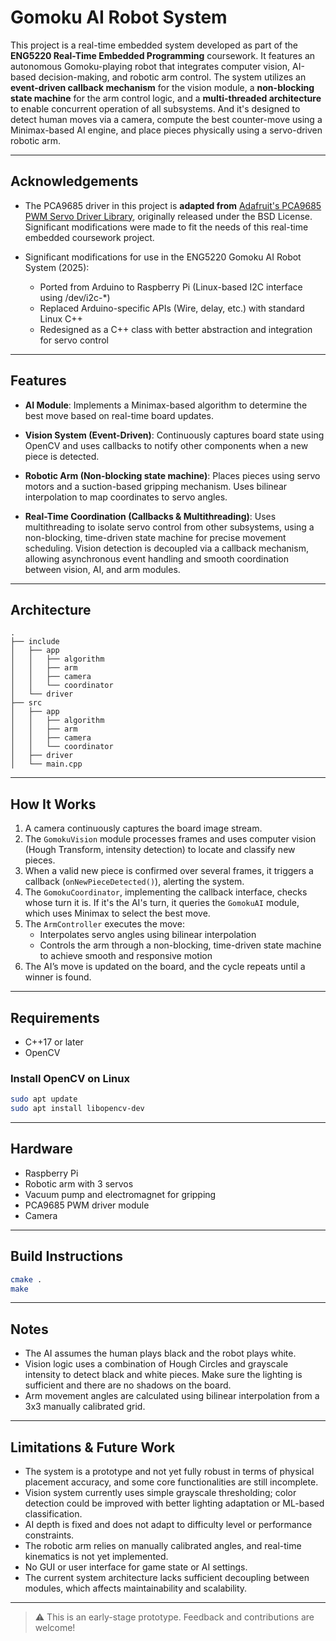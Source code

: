 # Gomoku AI Robot System

This project is a real-time embedded system developed as part of the **ENG5220 Real-Time Embedded Programming** coursework. It features an autonomous Gomoku-playing robot that integrates computer vision, AI-based decision-making, and robotic arm control. The system utilizes an **event-driven callback mechanism** for the vision module, a **non-blocking state machine** for the arm control logic, and a **multi-threaded architecture** to enable concurrent operation of all subsystems. And it's designed to detect human moves via a camera, compute the best counter-move using a Minimax-based AI engine, and place pieces physically using a servo-driven robotic arm.

---

## Acknowledgements

- The PCA9685 driver in this project is **adapted from** [Adafruit's PCA9685 PWM Servo Driver Library](https://github.com/adafruit/Adafruit-PWM-Servo-Driver-Library), originally released under the BSD License. Significant modifications were made to fit the needs of this real-time embedded coursework project.

- Significant modifications for use in the ENG5220 Gomoku AI Robot System (2025):
   - Ported from Arduino to Raspberry Pi (Linux-based I2C interface using /dev/i2c-*)
   - Replaced Arduino-specific APIs (Wire, delay, etc.) with standard Linux C++
   - Redesigned as a C++ class with better abstraction and integration for servo control

---

## Features

- **AI Module**: Implements a Minimax-based algorithm to determine the best move based on real-time board updates.

- **Vision System (Event-Driven)**: Continuously captures board state using OpenCV and uses callbacks to notify other components when a new piece is detected.

- **Robotic Arm (Non-blocking state machine)**: Places pieces using servo motors and a suction-based gripping mechanism. Uses bilinear interpolation to map coordinates to servo angles.

- **Real-Time Coordination (Callbacks & Multithreading)**: Uses multithreading to isolate servo control from other subsystems, using a non-blocking, time-driven state machine for precise movement scheduling. Vision detection is decoupled via a callback mechanism, allowing asynchronous event handling and smooth coordination between vision, AI, and arm modules.

---

## Architecture

```
.
├── include
│   ├── app
│   │   ├── algorithm
│   │   ├── arm
│   │   ├── camera
│   │   └── coordinator
│   └── driver
├── src
│   ├── app
│   │   ├── algorithm
│   │   ├── arm
│   │   ├── camera
│   │   └── coordinator
│   ├── driver
│   └── main.cpp
```

---

## How It Works

1. A camera continuously captures the board image stream.
2. The `GomokuVision` module processes frames and uses computer vision (Hough Transform, intensity detection) to locate and classify new pieces.
3. When a valid new piece is confirmed over several frames, it triggers a callback (`onNewPieceDetected()`), alerting the system.
4. The `GomokuCoordinator`, implementing the callback interface, checks whose turn it is. If it's the AI's turn, it queries the `GomokuAI` module, which uses Minimax to select the best move.
5. The `ArmController` executes the move:
   - Interpolates servo angles using bilinear interpolation
   - Controls the arm through a non-blocking, time-driven state machine to achieve smooth and responsive motion
6. The AI’s move is updated on the board, and the cycle repeats until a winner is found.

---

## Requirements

- C++17 or later
- OpenCV

### Install OpenCV on Linux

```bash
sudo apt update
sudo apt install libopencv-dev
```

---

## Hardware

- Raspberry Pi
- Robotic arm with 3 servos
- Vacuum pump and electromagnet for gripping
- PCA9685 PWM driver module
- Camera

---

## Build Instructions

```bash
cmake .
make
```

---

## Notes

- The AI assumes the human plays black and the robot plays white.
- Vision logic uses a combination of Hough Circles and grayscale intensity to detect black and white pieces. Make sure the lighting is sufficient and there are no shadows on the board.
- Arm movement angles are calculated using bilinear interpolation from a 3x3 manually calibrated grid.

---

## Limitations & Future Work

- The system is a prototype and not yet fully robust in terms of physical placement accuracy, and some core functionalities are still incomplete.
- Vision system currently uses simple grayscale thresholding; color detection could be improved with better lighting adaptation or ML-based classification.
- AI depth is fixed and does not adapt to difficulty level or performance constraints.
- The robotic arm relies on manually calibrated angles, and real-time kinematics is not yet implemented.
- No GUI or user interface for game state or AI settings.
- The current system architecture lacks sufficient decoupling between modules, which affects maintainability and scalability.

---

> ⚠️ This is an early-stage prototype. Feedback and contributions are welcome!
